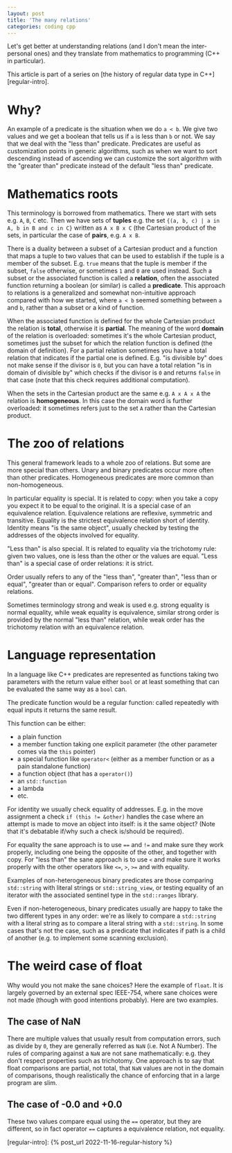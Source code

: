 ```yaml
---
layout: post
title: 'The many relations'
categories: coding cpp
---
```


Let's get better at understanding relations (and I don't mean the
inter-personal ones) and they translate from mathematics to programming (C++ in
particular).

This article is part of a series on [the history of regular data type in
C++][regular-intro].


# Why?

An example of a predicate is the situation when we do `a < b`. We give two
values and we get a boolean that tells us if `a` is less than `b` or not. We
say that we deal with the "less than" predicate.  Predicates are useful as
customization points in generic algorithms, such as when we want to sort
descending instead of ascending we can customize the sort algorithm with the
"greater than" predicate instead of the default "less than" predicate.


# Mathematics roots

This terminology is borrowed from mathematics. There we start with sets e.g.
`A`, `B`, `C` etc. Then we have sets of **tuples** e.g. the set `{(a, b, c) | a in
A, b in B and c in C}` written as `A x B x C` (the Cartesian product of the
sets, in particular the case of **pairs**, e.g. `A x B`.

There is a duality between a subset of a Cartesian product and a function that
maps a tuple to two values that can be used to establish if the tuple is a
member of the subset. E.g. `true` means that the tuple is member if the subset,
`false` otherwise, or sometimes `1` and `0` are used instead. Such a subset or
the associated function is called a **relation**, often the associated function
returning a boolean (or similar) is called a **predicate**. This approach to
relations is a generalized and somewhat non-intuitive approach compared with
how we started, where `a < b` seemed something between `a` and `b`, rather than
a subset or a kind of function.

When the associated function is defined for the whole Cartesian product the
relation is **total**, otherwise it is **partial**. The meaning of the word
**domain** of the relation is overloaded: sometimes it's the whole Cartesian
product, sometimes just the subset for which the relation function is defined
(the domain of definition). For a partial relation sometimes you have a total
relation that indicates if the partial one is defined. E.g. "is divisible by"
does not make sense if the divisor is `0`, but you can have a total relation
"is in domain of divisible by" which checks if the divisor is `0` and returns
`false` in that case (note that this check requires additional computation).

When the sets in the Cartesian product are the same e.g. `A x A x A` the
relation is **homogeneous**. In this case the domain word is further
overloaded: it sometimes refers just to the set `A` rather than the Cartesian
product.


# The zoo of relations

This general framework leads to a whole zoo of relations. But some are more
special than others. Unary and binary predicates occur more often than other
predicates. Homogeneous predicates are more common than non-homogeneous.

In particular equality is special. It is related to copy: when you take a copy
you expect it to be equal to the original. It is a special case of an
equivalence relation. Equivalence relations are reflexive, symmetric and
transitive.  Equality is the strictest equivalence relation short of identity.
Identity means "is the same object", usually checked by testing the addresses
of the objects involved for equality.

"Less than" is also special. It is related to equality via the trichotomy rule:
given two values, one is less than the other or the values are equal. "Less
than" is a special case of order relations: it is strict.

Order usually refers to any of the "less than", "greater than", "less than or
equal", "greater than or equal". Comparison refers to order or equality
relations.

Sometimes terminology strong and weak is used e.g. strong equality is normal
equality, while weak equality is equivalence, similar strong order is provided
by the normal "less than" relation, while weak order has the trichotomy
relation with an equivalence relation.


# Language representation

In a language like C++ predicates are represented as functions taking two
parameters with the return value either `bool` or at least something that can
be evaluated the same way as a `bool` can.

The predicate function would be a regular function: called repeatedly with
equal inputs it returns the same result.

This function can be either:
- a plain function
- a member function taking one explicit parameter (the other parameter comes
  via the `this` pointer)
- a special function like `operator<` (either as a member function or as a pain
  standalone function)
- a function object (that has a `operator()`)
- an `std::function`
- a lambda
- etc.

For identity we usually check equality of addresses. E.g. in the move
assignment a check `if (this != &other)` handles the case where an attempt is
made to move an object into itself: is it the same object?  (Note that it's
debatable if/why such a check is/should be required).

For equality the sane approach is to use `==` and `!=` and make sure they work
properly, including one being the opposite of the other, and together with
copy. For "less than" the sane approach is to use `<` and make sure it works
properly with the other operators like `<=`, `>`, `>=` and with equality.

Examples of non-heterogeneous binary predicates are those comparing
`std::string` with literal strings or `std::string_view`, or testing equality
of an iterator with the associated sentinel type in the `std::ranges` library.

Even if non-heterogeneous, binary predicates usually are happy to take the two
different types in any order: we're as likely to compare a `std::string` with a
literal string as to compare a literal string with a `std::string`. In some
cases that's not the case, such as a predicate that indicates if path is a
child of another (e.g. to implement some scanning exclusion).


# The weird case of float

Why would you not make the sane choices? Here the example of `float`. It is
largely governed by an external spec IEEE-754, where sane choices were not
made (though with good intentions probably). Here are two examples.

## The case of NaN

There are multiple values that usually result from computation errors, such as
divide by `0`, they are generally referred as `NaN` (i.e. Not A Number). The
rules of comparing against a `NaN` are not sane mathematically: e.g. they don't
respect properties such as trichotomy. One approach is to say that float
comparisons are partial, not total, that `NaN` values are not in the domain of
comparisons, though realistically the chance of enforcing that in a large
program are slim.

## The case of -0.0 and +0.0

These two values compare equal using the `==` operator, but they are different,
so in fact operator `==` captures a equivalence relation, not equality.


[regular-intro]:    {% post_url 2022-11-16-regular-history %}
